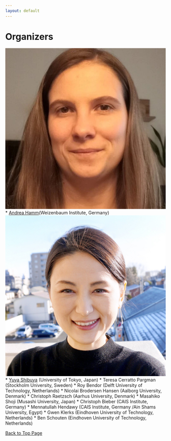 ```yaml
---
layout: default
---
```


# Organizers

<!-- ![andrea](./assets/img/andrea.png) -->
<div class="profile-wrapper">
<img src="files/profile_photos/andreahamm.jpg" class="profile-photo"></div>
* <a href="https://www.weizenbaum-institut.de/portrait/p/andrea-hamm/#page=1&sort=date">Andrea Hamm</a>(Weizenbaum Institute, Germany)</div>
<div class="profile-wrapper">
<img src="files/profile_photos/yuyashibuya.jpeg" class="profile-photo"></div>
* <a href="https://www.yuyashibuya.com/">Yuya Shibuya</a> (University of Tokyo, Japan)</div>
* Teresa Cerratto Pargman (Stockholm University, Sweden)
* Roy Bendor (Delft University of Technology, Netherlands)
* Nicolai Brodersen Hansen (Aalborg University, Denmark)
* Christoph Raetzsch (Aarhus University, Denmark)
* Masahiko Shoji (Musashi University, Japan)
* Christoph Bieber (CAIS Institute, Germany)
* Mennatullah Hendawy (CAIS Institute, Germany /Ain Shams University, Egypt)
* Gwen Klerks (Eindhoven University of Technology, Netherlands)
* Ben Schouten (Eindhoven University of Technology, Netherlands)

<a href = "./" class="btn-to-top">Back to Top Page</a>